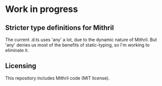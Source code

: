 # Work in progress
## Stricter type definitions for Mithril

The current .d.ts uses 'any' a lot, due to the dynamic nature of Mithril. But 'any' denies us most of the benefits of static-typing, so I'm working to eliminate it.

## Licensing
This repository includes Mithril code (MIT license).

